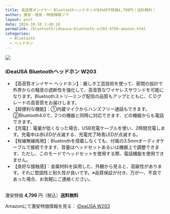 ```yaml
---
title: 高音質オンイヤー Bluetoothヘッドホンが84%OFF特価4,799円！送料無料！
author: 激安・格安・特価情報ツウ
layout: post
date: 2016-10-10 1:40:10
permalink: /bluetooth/ideausa-bluetooth-ｗ203-4799-amazon.html
categories:
  - Bluetooth
  - ヘッドホン
---
```


<div class="img-bg2 img_L">
<a  href="https://www.amazon.co.jp/gp/product/B01GRQ1Q1M/ref=as_li_qf_sp_asin_il?ie=UTF8&camp=247&creative=1211&creativeASIN=B01GRQ1Q1M&linkCode=as2&tag=tokkajohotsu-22" target="_blank"><img border="0" src="http://ws-fe.amazon-adsystem.com/widgets/q?_encoding=UTF8&ASIN=B01GRQ1Q1M&Format=_SL250_&ID=AsinImage&MarketPlace=JP&ServiceVersion=20070822&WS=1&tag=tokkajohotsu-22" ></a><img src="http://ir-jp.amazon-adsystem.com/e/ir?t=tokkajohotsu-22&l=as2&o=9&a=B01GRQ1Q1M" width="1" height="1" border="0" alt="" style="border:none !important; margin:0px !important;" />
</div>

### iDeaUSA Bluetoothヘッドホン W203
<!--more-->

* 【高音質オンイヤー ヘッドホン】：厳しき工芸技術を使って、密閉の設計で外界からの騒音の遮断性を強化して、高音質なワイヤレスサウンドを可能になります。Bluetoothストリ―ミング配信の品質もアップとともに、ＣＤグレードの高音質をお届けします。
* 【超便利な機能】：①内蔵マイクからハンズフリー通話もできます。②Bluetooth4.0で、2つの機器と同時に対応できます、どの機器からも電話できます。
* 【充電】：電量が低くなった場合、USB充電ケ―ブルを使い、2時間充電します。充電中は赤LEDが点滅する、充電完了時青LEDが点滅する。
* 【有線無線両用】：Bluetoothを搭載しなくても、付属の3.5mmオーディオケーブルで接続できます、音量はヘッドセットあるいは機器上で調整できます、ただし、このモードでヘッドセットを使用する際、電話機能を使用できません。
* 【良好な接触感】：金属材料を採用した、外観から見ると、高級性があります。それに堅固性と耐久性が良いです。※品質保証が付き、万が一、不良であった場合、お気軽にご連絡ください。

<br clear="all" />激安特価 <span class="tokka-price"><strong>4,799</strong></span> 円（税込）**送料無料**

Amazonにて激安特価情報を見る： <span class="fs150p"><a href="https://www.amazon.co.jp/gp/product/B01GRQ1Q1M/ref=as_li_qf_sp_asin_il?ie=UTF8&camp=247&creative=1211&creativeASIN=B01GRQ1Q1M&linkCode=as2&tag=tokkajohotsu-22" target="_blank">iDeaUSA W203</a></span>
